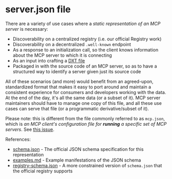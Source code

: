 # server.json file

There are a variety of use cases where a _static representation of an MCP server_ is necessary:
- Discoverability on a centralized registry (i.e. our official Registry work)
- Discoverability on a decentralized `.well-known` endpoint
- As a response to an initialization call, so the client knows information about the MCP server to which it is connecting
- As an input into crafting a [DXT file](https://www.anthropic.com/engineering/desktop-extensions)
- Packaged in with the source code of an MCP server, so as to have a structured way to identify a server given just its source code

All of these scenarios (and more) would benefit from an agreed-upon, standardized format that makes it easy to port around and maintain a consistent experience for consumers and developers working with the data. At the end of the day, it's all the same data (or a subset of it). MCP server maintainers should have to manage one copy of this file, and all these use cases can serve that file (or a programmatic derivative/subset of it).

Please note: this is different from the file commonly referred to as `mcp.json`, which is _an MCP client's configuration file for **running** a specific set of MCP servers_. See [this issue](https://github.com/modelcontextprotocol/modelcontextprotocol/issues/292).

References:
- [schema.json](./schema.json) - The official JSON schema specification for this representation
- [examples.md](./examples.md) - Example manifestations of the JSON schema
- [registry-schema.json](./registry-schema.json) - A more constrained version of `schema.json` that the official registry supports
